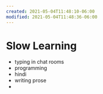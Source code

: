 ```yaml
---
created: 2021-05-04T11:48:10-06:00
modified: 2021-05-04T11:48:36-06:00
---
```


# Slow Learning

- typing in chat rooms
- programming
- hindi
- writing prose 
-
